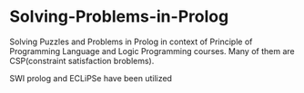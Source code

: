 # Solving-Problems-in-Prolog
Solving Puzzles and Problems in Prolog in context of Principle of Programming Language and Logic Programming courses.
Many of them are CSP(constraint satisfaction broblems).

SWI prolog and ECLiPSe have been utilized
